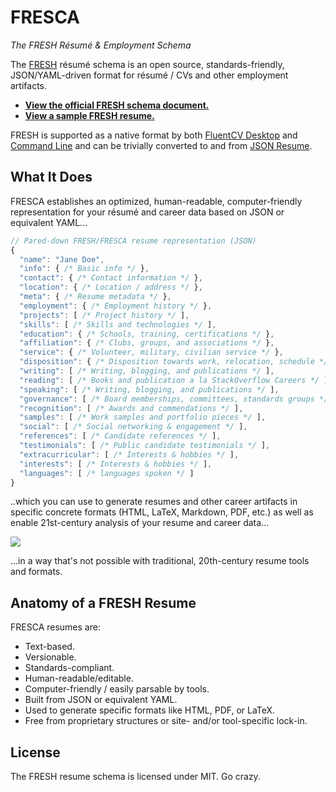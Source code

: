 FRESCA
======
*The FRESH Résumé & Employment Schema*

The [FRESH][fresh] résumé schema is an open source, standards-friendly,
JSON/YAML-driven format for résumé / CVs and other employment artifacts.

- [**View the official FRESH schema document.**][schema]
- [**View a sample FRESH resume.**][exemplar]

FRESH is supported as a native format by both [FluentCV Desktop][fluentcv] and
[Command Line][npm] and can be trivially converted to and from
[JSON Resume][jrs].

## What It Does

FRESCA establishes an optimized, human-readable, computer-friendly
representation for your résumé and career data based on JSON or equivalent
YAML...

```js
// Pared-down FRESH/FRESCA resume representation (JSON)
{
  "name": "Jane Doe",
  "info": { /* Basic info */ },
  "contact": { /* Contact information */ },
  "location": { /* Location / address */ },
  "meta": { /* Resume metadata */ },
  "employment": { /* Employment history */ },
  "projects": [ /* Project history */ ],
  "skills": [ /* Skills and technologies */ ],
  "education": { /* Schools, training, certifications */ },
  "affiliation": { /* Clubs, groups, and associations */ },
  "service": { /* Volunteer, military, civilian service */ },
  "disposition": { /* Disposition towards work, relocation, schedule */ },
  "writing": [ /* Writing, blogging, and publications */ ],
  "reading": [ /* Books and publication a la StackOverflow Careers */ ],
  "speaking": [ /* Writing, blogging, and publications */ ],
  "governance": [ /* Board memberships, committees, standards groups */ ],
  "recognition": [ /* Awards and commendations */ ],
  "samples": [ /* Work samples and portfolio pieces */ ],
  "social": [ /* Social networking & engagement */ ],
  "references": [ /* Candidate references */ ],
  "testimonials": [ /* Public candidate testimonials */ ],  
  "extracurricular": [ /* Interests & hobbies */ ],
  "interests": [ /* Interests & hobbies */ ],
  "languages": [ /* languages spoken */ ]
}
```

..which you can use to generate resumes and other career artifacts in specific
concrete formats (HTML, LaTeX, Markdown, PDF, etc.) as well as enable
21st-century analysis of your resume and career data...

![](http://fluentdesk.com/img/fluentcv_desktop_alpha.png)

...in a way that's not possible with traditional, 20th-century resume tools and
formats.

## Anatomy of a FRESH Resume

FRESCA resumes are:

- Text-based.
- Versionable.
- Standards-compliant.
- Human-readable/editable.
- Computer-friendly / easily parsable by tools.
- Built from JSON or equivalent YAML.
- Used to generate specific formats like HTML, PDF, or LaTeX.
- Free from proprietary structures or site- and/or tool-specific lock-in.

## License

The FRESH resume schema is licensed under MIT. Go crazy.

[fresh]: https://github.com/fresh-standard/FRESH
[schema]: schema/fresh-resume-schema.json
[cli]: https://www.npmjs.com/package/fluentcv
[fluentcv]: http://fluentdesk.com/fluentcv
[jrs]: http://jsonresume.org
[exemplar]: https://github.com/fluentdesk/jane-q-fullstacker/blob/master/resume/jane-resume.json
[npm]: https://www.npmjs.com/package/fluentcv
